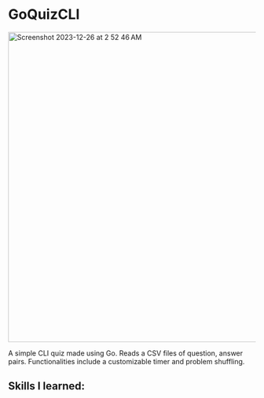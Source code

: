 # GoQuizCLI
<img width="632" alt="Screenshot 2023-12-26 at 2 52 46 AM" src="https://github.com/esslam-ashour/GoQuizCLI/assets/61587419/9710f1c8-5764-4e64-a9db-d9e831586b3b">


A simple CLI quiz made using Go. Reads a CSV files of question, answer pairs. Functionalities include a customizable timer and problem shuffling.

## Skills I learned:


